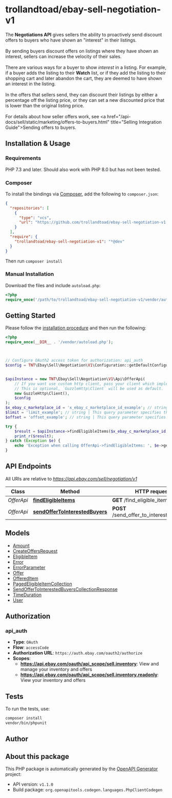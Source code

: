 # trollandtoad/ebay-sell-negotiation-v1

The <b>Negotiations API</b> gives sellers the ability to proactively send discount offers to buyers who have shown an \"interest\" in their listings.  <br><br>By sending buyers discount offers on listings where they have shown an interest, sellers can increase the velocity of their sales.  <br><br>There are various ways for a buyer to show <i>interest </i> in a listing. For example, if a buyer adds the listing to their <b>Watch</b> list, or if they add the listing to their shopping cart and later abandon the cart, they are deemed to have shown an interest in the listing.  <br><br>In the offers that sellers send, they can discount their listings by either a percentage off the listing price, or they can set a new discounted price that is lower than the original listing price.  <br><br>For details about how seller offers work, see <a href=\"/api-docs/sell/static/marketing/offers-to-buyers.html\" title=\"Selling Integration Guide\">Sending offers to buyers</a>.


## Installation & Usage

### Requirements

PHP 7.3 and later.
Should also work with PHP 8.0 but has not been tested.

### Composer

To install the bindings via [Composer](https://getcomposer.org/), add the following to `composer.json`:

```json
{
  "repositories": [
    {
      "type": "vcs",
      "url": "https://github.com/trollandtoad/ebay-sell-negotiation-v1.git"
    }
  ],
  "require": {
    "trollandtoad/ebay-sell-negotiation-v1": "*@dev"
  }
}
```

Then run `composer install`

### Manual Installation

Download the files and include `autoload.php`:

```php
<?php
require_once('/path/to/trollandtoad/ebay-sell-negotiation-v1/vendor/autoload.php');
```

## Getting Started

Please follow the [installation procedure](#installation--usage) and then run the following:

```php
<?php
require_once(__DIR__ . '/vendor/autoload.php');



// Configure OAuth2 access token for authorization: api_auth
$config = TNT\Ebay\Sell\Negotiation\V1\Configuration::getDefaultConfiguration()->setAccessToken('YOUR_ACCESS_TOKEN');


$apiInstance = new TNT\Ebay\Sell\Negotiation\V1\Api\OfferApi(
    // If you want use custom http client, pass your client which implements `GuzzleHttp\ClientInterface`.
    // This is optional, `GuzzleHttp\Client` will be used as default.
    new GuzzleHttp\Client(),
    $config
);
$x_ebay_c_marketplace_id = 'x_ebay_c_marketplace_id_example'; // string | The eBay marketplace on which you want to search for eligible listings. For a complete list of supported marketplaces, see Negotiation API requirements and restrictions.
$limit = 'limit_example'; // string | This query parameter specifies the maximum number of items to return from the result set on a page in the paginated response. Minimum: 1 &nbsp; &nbsp;Maximum: 200 Default: 10
$offset = 'offset_example'; // string | This query parameter specifies the number of results to skip in the result set before returning the first result in the paginated response. Combine offset with the limit query parameter to control the items returned in the response. For example, if you supply an offset of 0 and a limit of 10, the first page of the response contains the first 10 results from the complete list of items retrieved by the call. If offset is 10 and limit is 20, the first page of the response contains items 11-30 from the complete result set. Default: 0

try {
    $result = $apiInstance->findEligibleItems($x_ebay_c_marketplace_id, $limit, $offset);
    print_r($result);
} catch (Exception $e) {
    echo 'Exception when calling OfferApi->findEligibleItems: ', $e->getMessage(), PHP_EOL;
}

```

## API Endpoints

All URIs are relative to *https://api.ebay.com/sell/negotiation/v1*

Class | Method | HTTP request | Description
------------ | ------------- | ------------- | -------------
*OfferApi* | [**findEligibleItems**](docs/Api/OfferApi.md#findeligibleitems) | **GET** /find_eligible_items | 
*OfferApi* | [**sendOfferToInterestedBuyers**](docs/Api/OfferApi.md#sendoffertointerestedbuyers) | **POST** /send_offer_to_interested_buyers | 

## Models

- [Amount](docs/Model/Amount.md)
- [CreateOffersRequest](docs/Model/CreateOffersRequest.md)
- [EligibleItem](docs/Model/EligibleItem.md)
- [Error](docs/Model/Error.md)
- [ErrorParameter](docs/Model/ErrorParameter.md)
- [Offer](docs/Model/Offer.md)
- [OfferedItem](docs/Model/OfferedItem.md)
- [PagedEligibleItemCollection](docs/Model/PagedEligibleItemCollection.md)
- [SendOfferToInterestedBuyersCollectionResponse](docs/Model/SendOfferToInterestedBuyersCollectionResponse.md)
- [TimeDuration](docs/Model/TimeDuration.md)
- [User](docs/Model/User.md)

## Authorization

### api_auth

- **Type**: `OAuth`
- **Flow**: `accessCode`
- **Authorization URL**: `https://auth.ebay.com/oauth2/authorize`
- **Scopes**: 
    - **https://api.ebay.com/oauth/api_scope/sell.inventory**: View and manage your inventory and offers
    - **https://api.ebay.com/oauth/api_scope/sell.inventory.readonly**: View your inventory and offers

## Tests

To run the tests, use:

```bash
composer install
vendor/bin/phpunit
```

## Author



## About this package

This PHP package is automatically generated by the [OpenAPI Generator](https://openapi-generator.tech) project:

- API version: `v1.1.0`
- Build package: `org.openapitools.codegen.languages.PhpClientCodegen`
